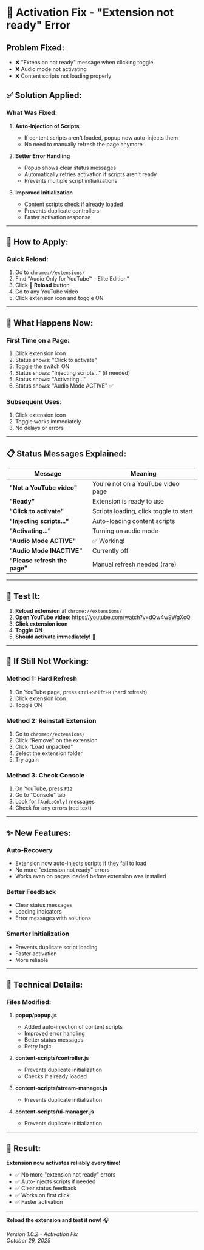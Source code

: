 # 🔧 Activation Fix - "Extension not ready" Error

## Problem Fixed:
- ❌ "Extension not ready" message when clicking toggle
- ❌ Audio mode not activating
- ❌ Content scripts not loading properly

## ✅ Solution Applied:

### What Was Fixed:

1. **Auto-Injection of Scripts**
   - If content scripts aren't loaded, popup now auto-injects them
   - No need to manually refresh the page anymore

2. **Better Error Handling**
   - Popup shows clear status messages
   - Automatically retries activation if scripts aren't ready
   - Prevents multiple script initializations

3. **Improved Initialization**
   - Content scripts check if already loaded
   - Prevents duplicate controllers
   - Faster activation response

---

## 🔄 How to Apply:

### Quick Reload:

1. Go to `chrome://extensions/`
2. Find "Audio Only for YouTube™ - Elite Edition"
3. Click **🔄 Reload** button
4. Go to any YouTube video
5. Click extension icon and toggle ON

---

## 🎯 What Happens Now:

### First Time on a Page:
1. Click extension icon
2. Status shows: "Click to activate"
3. Toggle the switch ON
4. Status shows: "Injecting scripts..." (if needed)
5. Status shows: "Activating..."
6. Status shows: "Audio Mode ACTIVE" ✅

### Subsequent Uses:
1. Click extension icon
2. Toggle works immediately
3. No delays or errors

---

## 📋 Status Messages Explained:

| Message | Meaning |
|---------|---------|
| **"Not a YouTube video"** | You're not on a YouTube video page |
| **"Ready"** | Extension is ready to use |
| **"Click to activate"** | Scripts loading, click toggle to start |
| **"Injecting scripts..."** | Auto-loading content scripts |
| **"Activating..."** | Turning on audio mode |
| **"Audio Mode ACTIVE"** | ✅ Working! |
| **"Audio Mode INACTIVE"** | Currently off |
| **"Please refresh the page"** | Manual refresh needed (rare) |

---

## 🧪 Test It:

1. **Reload extension** at `chrome://extensions/`
2. **Open YouTube video**: https://youtube.com/watch?v=dQw4w9WgXcQ
3. **Click extension icon**
4. **Toggle ON**
5. **Should activate immediately!** 🎉

---

## 🐛 If Still Not Working:

### Method 1: Hard Refresh
1. On YouTube page, press `Ctrl+Shift+R` (hard refresh)
2. Click extension icon
3. Toggle ON

### Method 2: Reinstall Extension
1. Go to `chrome://extensions/`
2. Click "Remove" on the extension
3. Click "Load unpacked"
4. Select the extension folder
5. Try again

### Method 3: Check Console
1. On YouTube, press `F12`
2. Go to "Console" tab
3. Look for `[AudioOnly]` messages
4. Check for any errors (red text)

---

## ✨ New Features:

### Auto-Recovery
- Extension now auto-injects scripts if they fail to load
- No more "extension not ready" errors
- Works even on pages loaded before extension was installed

### Better Feedback
- Clear status messages
- Loading indicators
- Error messages with solutions

### Smarter Initialization
- Prevents duplicate script loading
- Faster activation
- More reliable

---

## 📝 Technical Details:

### Files Modified:
1. **popup/popup.js**
   - Added auto-injection of content scripts
   - Improved error handling
   - Better status messages
   - Retry logic

2. **content-scripts/controller.js**
   - Prevents duplicate initialization
   - Checks if already loaded

3. **content-scripts/stream-manager.js**
   - Prevents duplicate initialization

4. **content-scripts/ui-manager.js**
   - Prevents duplicate initialization

---

## 🎉 Result:

**Extension now activates reliably every time!**

- ✅ No more "extension not ready" errors
- ✅ Auto-injects scripts if needed
- ✅ Clear status feedback
- ✅ Works on first click
- ✅ Faster activation

---

**Reload the extension and test it now!** 🎧

*Version 1.0.2 - Activation Fix*  
*October 29, 2025*
